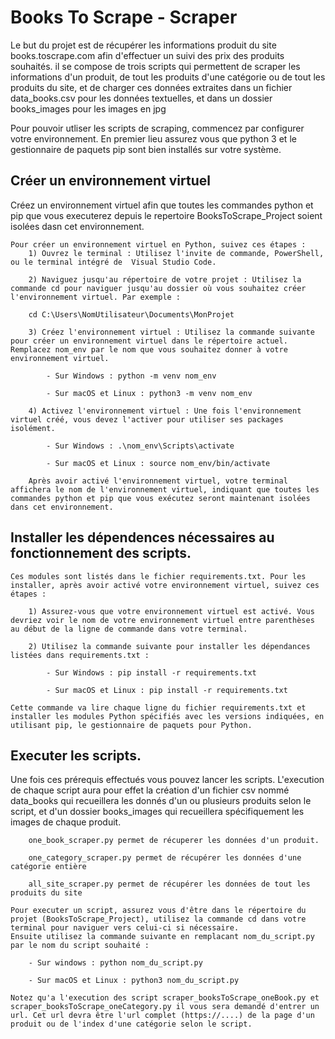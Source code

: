 # Books To Scrape - Scraper

Le but du projet est de récupérer les informations produit du site books.toscrape.com afin d'effectuer un suivi des prix des produits souhaités.
il se compose de trois scripts qui permettent de scraper les informations d'un produit, de tout les produits d'une catégorie ou de tout les produits du site, et de charger ces données extraites dans un fichier data_books.csv pour les données textuelles, et dans un dossier books_images pour les images en jpg

Pour pouvoir utliser les scripts de scraping, commencez par configurer votre environnement.
En premier lieu assurez vous que python 3 et le gestionnaire de paquets pip sont bien installés sur votre système.

## Créer un environnement virtuel
Créez un environnement virtuel afin que toutes les commandes python et pip que vous executerez depuis le repertoire BooksToScrape_Project soient isolées dasn cet environnement.

    Pour créer un environnement virtuel en Python, suivez ces étapes :
        1) Ouvrez le terminal : Utilisez l'invite de commande, PowerShell, ou le terminal intégré de  Visual Studio Code.

        2) Naviguez jusqu'au répertoire de votre projet : Utilisez la commande cd pour naviguer jusqu'au dossier où vous souhaitez créer l'environnement virtuel. Par exemple :
        
        cd C:\Users\NomUtilisateur\Documents\MonProjet

        3) Créez l'environnement virtuel : Utilisez la commande suivante pour créer un environnement virtuel dans le répertoire actuel. Remplacez nom_env par le nom que vous souhaitez donner à votre environnement virtuel.

            - Sur Windows : python -m venv nom_env

            - Sur macOS et Linux : python3 -m venv nom_env

        4) Activez l'environnement virtuel : Une fois l'environnement virtuel créé, vous devez l'activer pour utiliser ses packages isolément.

            - Sur Windows : .\nom_env\Scripts\activate

            - Sur macOS et Linux : source nom_env/bin/activate

        Après avoir activé l'environnement virtuel, votre terminal affichera le nom de l'environnement virtuel, indiquant que toutes les commandes python et pip que vous exécutez seront maintenant isolées dans cet environnement.

## Installer les dépendences nécessaires au fonctionnement des scripts. 

    Ces modules sont listés dans le fichier requirements.txt. Pour les installer, après avoir activé votre environnement virtuel, suivez ces étapes :

        1) Assurez-vous que votre environnement virtuel est activé. Vous devriez voir le nom de votre environnement virtuel entre parenthèses au début de la ligne de commande dans votre terminal.

        2) Utilisez la commande suivante pour installer les dépendances listées dans requirements.txt :

            - Sur Windows : pip install -r requirements.txt

            - Sur macOS et Linux : pip install -r requirements.txt
            
    Cette commande va lire chaque ligne du fichier requirements.txt et installer les modules Python spécifiés avec les versions indiquées, en utilisant pip, le gestionnaire de paquets pour Python.

## Executer les scripts.

Une fois ces prérequis effectués vous pouvez lancer les scripts. L'execution de chaque script aura pour effet la création d'un fichier csv nommé data_books qui recueillera les donnés d'un ou plusieurs produits selon le script, et d'un dossier books_images qui recueillera spécifiquement les images de chaque produit.

        one_book_scraper.py permet de récuperer les données d'un produit.

        one_category_scraper.py permet de récupérer les données d'une catégorie entière

        all_site_scraper.py permet de récupérer les données de tout les produits du site
        
    Pour executer un script, assurez vous d'être dans le répertoire du projet (BooksToScrape_Project), utilisez la commande cd dans votre terminal pour naviguer vers celui-ci si nécessaire.
    Ensuite utilisez la commande suivante en remplacant nom_du_script.py par le nom du script souhaité :  

        - Sur windows : python nom_du_script.py

        - Sur macOS et Linux : python3 nom_du_script.py

    Notez qu'a l'execution des script scraper_booksToScrape_oneBook.py et scraper_booksToScrape_oneCategory.py il vous sera demandé d'entrer un url. Cet url devra être l'url complet (https://....) de la page d'un produit ou de l'index d'une catégorie selon le script.